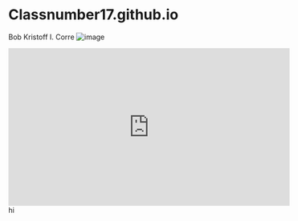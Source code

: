 # Classnumber17.github.io
Bob Kristoff I. Corre
![image](https://user-images.githubusercontent.com/122426693/212583393-59db7c76-4a12-4343-ab09-76e83fca36db.png)

<iframe width="560" height="315" src="https://www.youtube.com/embed/sgUiZsYoI6A" title="YouTube video player" frameborder="0" allow="accelerometer; autoplay; clipboard-write; encrypted-media; gyroscope; picture-in-picture; web-share" allowfullscreen></iframe>
hi

